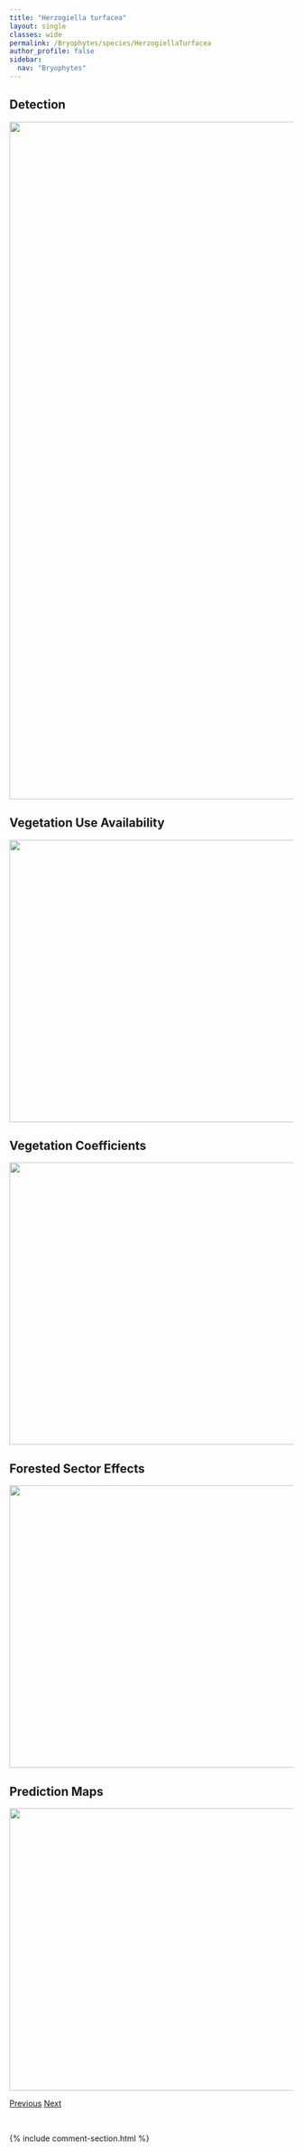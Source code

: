 ```yaml
---
title: "Herzogiella turfacea"
layout: single
classes: wide
permalink: /Bryophytes/species/HerzogiellaTurfacea
author_profile: false
sidebar:
  nav: "Bryophytes"
---
```


<h2>Detection</h2>

<a href="https://drive.google.com/uc?export=view&id=1gdlEsZWVXNQ1Me5eZCiVTk7PG41abvym">
<img src="https://drive.google.com/uc?export=view&id=1gdlEsZWVXNQ1Me5eZCiVTk7PG41abvym" height = "1200" width = "800">
</a>


<h2>Vegetation Use Availability</h2>

<a href="https://drive.google.com/uc?export=view&id=1nS_v0RCkrtMnY3itmFM-kUtULm23HS17">
<img src="https://drive.google.com/uc?export=view&id=1nS_v0RCkrtMnY3itmFM-kUtULm23HS17" height = "500" width = "1000">
</a>


<h2>Vegetation Coefficients</h2>

<a href="https://drive.google.com/uc?export=view&id=1jQ6bW4nGEqdo4Zb2s1DZVp1vmjKp5D4M">
<img src="https://drive.google.com/uc?export=view&id=1jQ6bW4nGEqdo4Zb2s1DZVp1vmjKp5D4M" height = "500" width = "1000">
</a>


<h2>Forested Sector Effects</h2>

<a href="https://drive.google.com/uc?export=view&id=1iAH00rgqgoXyLKzgs1zTBD1fhU584EoK">
<img src="https://drive.google.com/uc?export=view&id=1iAH00rgqgoXyLKzgs1zTBD1fhU584EoK" height = "500" width = "1000">
</a>


<h2>Prediction Maps</h2>

<a href="https://drive.google.com/uc?export=view&id=1EB0W3NKVxrOSAeqATA3frfMBPne3jq2b">
<img src="https://drive.google.com/uc?export=view&id=1EB0W3NKVxrOSAeqATA3frfMBPne3jq2b" height = "500" width = "1000">
</a>


<a href="/DevelopmentWebsite/Bryophytes/species/HennediellaHeimii" class="pagination--pager" title="Hennediella heimii">Previous</a> <a href="/DevelopmentWebsite/Bryophytes/species/HomalotheciumPinnatifidum" class="pagination--pager" title="Homalothecium pinnatifidum">Next</a>

<p>&nbsp;</p>

{% include comment-section.html %}
